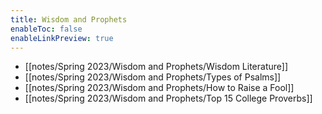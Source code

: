 ```yaml
---
title: Wisdom and Prophets
enableToc: false
enableLinkPreview: true
---
```


- [[notes/Spring 2023/Wisdom and Prophets/Wisdom Literature]]
- [[notes/Spring 2023/Wisdom and Prophets/Types of Psalms]]
- [[notes/Spring 2023/Wisdom and Prophets/How to Raise a Fool]]
- [[notes/Spring 2023/Wisdom and Prophets/Top 15 College Proverbs]]